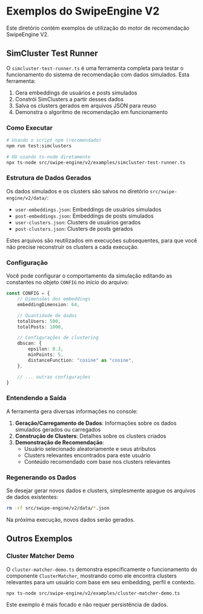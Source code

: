 # Exemplos do SwipeEngine V2

Este diretório contém exemplos de utilização do motor de recomendação SwipeEngine V2.

## SimCluster Test Runner

O `simcluster-test-runner.ts` é uma ferramenta completa para testar o funcionamento do sistema de recomendação com dados simulados. Esta ferramenta:

1. Gera embeddings de usuários e posts simulados
2. Constrói SimClusters a partir desses dados
3. Salva os clusters gerados em arquivos JSON para reuso
4. Demonstra o algoritmo de recomendação em funcionamento

### Como Executar

```bash
# Usando o script npm (recomendado)
npm run test:simclusters

# OU usando ts-node diretamente
npx ts-node src/swipe-engine/v2/examples/simcluster-test-runner.ts
```

### Estrutura de Dados Gerados

Os dados simulados e os clusters são salvos no diretório `src/swipe-engine/v2/data/`:

-   `user-embeddings.json`: Embeddings de usuários simulados
-   `post-embeddings.json`: Embeddings de posts simulados
-   `user-clusters.json`: Clusters de usuários gerados
-   `post-clusters.json`: Clusters de posts gerados

Estes arquivos são reutilizados em execuções subsequentes, para que você não precise reconstruir os clusters a cada execução.

### Configuração

Você pode configurar o comportamento da simulação editando as constantes no objeto `CONFIG` no início do arquivo:

```typescript
const CONFIG = {
    // Dimensões dos embeddings
    embeddingDimension: 64,

    // Quantidade de dados
    totalUsers: 500,
    totalPosts: 1000,

    // Configurações de clustering
    dbscan: {
        epsilon: 0.3,
        minPoints: 5,
        distanceFunction: "cosine" as "cosine",
    },

    // ... outras configurações
}
```

### Entendendo a Saída

A ferramenta gera diversas informações no console:

1. **Geração/Carregamento de Dados**: Informações sobre os dados simulados gerados ou carregados
2. **Construção de Clusters**: Detalhes sobre os clusters criados
3. **Demonstração de Recomendação**:
    - Usuário selecionado aleatoriamente e seus atributos
    - Clusters relevantes encontrados para este usuário
    - Conteúdo recomendado com base nos clusters relevantes

### Regenerando os Dados

Se desejar gerar novos dados e clusters, simplesmente apague os arquivos de dados existentes:

```bash
rm -rf src/swipe-engine/v2/data/*.json
```

Na próxima execução, novos dados serão gerados.

## Outros Exemplos

### Cluster Matcher Demo

O `cluster-matcher-demo.ts` demonstra especificamente o funcionamento do componente `ClusterMatcher`, mostrando como ele encontra clusters relevantes para um usuário com base em seu embedding, perfil e contexto.

```bash
npx ts-node src/swipe-engine/v2/examples/cluster-matcher-demo.ts
```

Este exemplo é mais focado e não requer persistência de dados.
